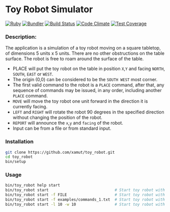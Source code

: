 # Toy Robot Simulator

[![Ruby](https://img.shields.io/badge/ruby-2.4.1-green.svg)](https://www.ruby-lang.org/en/downloads/)
[![Bundler](https://img.shields.io/badge/bundler-1.15.1-green.svg)](http://bundler.io)
[![Build Status](https://travis-ci.org/xamut/toy_robot.svg?branch=master)](https://travis-ci.org/xamut/toy_robot)
[![Code Climate](https://codeclimate.com/github/xamut/toy_robot/badges/gpa.svg)](https://codeclimate.com/github/xamut/toy_robot)
[![Test Coverage](https://codeclimate.com/github/xamut/toy_robot/badges/coverage.svg)](https://codeclimate.com/github/xamut/toy_robot/coverage)

### Description:
The application is a simulation of a toy robot moving on a square tabletop, of
dimensions 5 units x 5 units. There are no other obstructions on the table
surface. The robot is free to roam around the surface of the table.


- PLACE will put the toy robot on the table in position `X`,`Y` and facing
`NORTH`, `SOUTH`, `EAST` or `WEST`.
- The origin (0,0) can be considered to be the `SOUTH WEST` most corner.
- The first valid command to the robot is a `PLACE` command, after that, any
sequence of commands may be issued, in any order, including another `PLACE`
command.
- `MOVE` will move the toy robot one unit forward in the direction it is
currently facing.
- `LEFT` and `RIGHT` will rotate the robot 90 degrees in the specified
direction without changing the position of the robot.
- `REPORT` will announce the `x`,`y` and `facing` of the robot.
- Input can be from a file or from standard input.

### Installation
```bash
git clone https://github.com/xamut/toy_robot.git
cd toy_robot
bin/setup
```

### Usage
```bash
bin/toy_robot help start
bin/toy_robot start                             # Start toy robot with default settings
bin/toy_robot start -f FILE                     # Start toy robot with default settings and read commands from file
bin/toy_robot start -f examples/commands_1.txt  # Start toy robot with default settings and read commands from file
bin/toy_robot start -l 10 -w 10                 # Start toy robot with length of 10 units and width of 10 units
```

